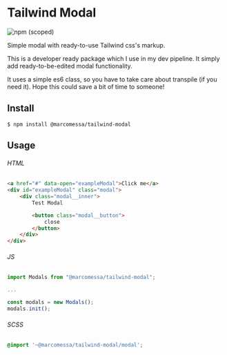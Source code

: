 # Tailwind Modal
![npm (scoped)](https://img.shields.io/npm/v/@marcomessa/tailwind-modal.svg)

Simple modal with ready-to-use Tailwind css's markup.

This is a developer ready package which I use in my dev pipeline. It simply add ready-to-be-edited modal functionality. 

It uses a simple es6 class, so you have to take care about transpile (if you need it). Hope this could save a bit of time to someone!

## Install

```
$ npm install @marcomessa/tailwind-modal
```

## Usage

###### HTML
```html
<a href="#" data-open="exampleModal">Click me</a>
<div id="exampleModal" class="modal">
    <div class="modal__inner">
        Test Modal

        <button class="modal__button">
            close
        </button>
    </div>
</div>
```

###### JS
```js
import Modals from "@marcomessa/tailwind-modal";

...

const modals = new Modals();
modals.init();
```

###### SCSS
```scss
@import '~@marcomessa/tailwind-modal/modal';
```